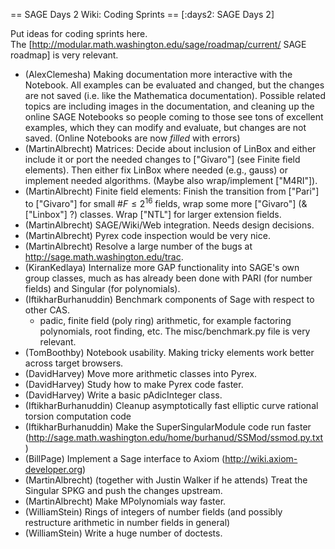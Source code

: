 == SAGE Days 2 Wiki: Coding Sprints ==
[:days2: SAGE Days 2]

Put ideas for coding sprints here.   
The [http://modular.math.washington.edu/sage/roadmap/current/  SAGE roadmap] is very relevant.

 * (AlexClemesha) Making documentation more interactive with the Notebook.  All examples can be evaluated
 and changed, but the changes are not saved (i.e. like the Mathematica documentation).  Possible related topics are
 including images in the documentation, and cleaning up the online SAGE Notebooks so people coming to those see tons of
 excellent examples, which they can modify and evaluate, but changes are not saved. (Online Notebooks are now *filled* with errors)
 * (MartinAlbrecht) Matrices: Decide about inclusion of LinBox and either include it or port the needed changes to ["Givaro"] (see Finite field elements). Then either fix LinBox where needed (e.g., gauss) or implement needed algorithms. (Maybe also wrap/implement ["M4RI"]).
 * (MartinAlbrecht) Finite field elements: Finish the transition from ["Pari"] to ["Givaro"] for small $\#F \le 2^{16}$ fields, wrap some more ["Givaro"] (& ["Linbox"] ?) classes. Wrap ["NTL"] for larger extension fields.
 * (MartinAlbrecht) SAGE/Wiki/Web integration. Needs design decisions.
 * (MartinAlbrecht) Pyrex code inspection would be very nice.
 * (MartinAlbrecht) Resolve a large number of the bugs at http://sage.math.washington.edu/trac.
 * (KiranKedlaya) Internalize more GAP functionality into SAGE's own group classes, much as has already been done with PARI (for number fields) and Singular (for polynomials).
 * (IftikharBurhanuddin) Benchmark components of Sage with respect to other CAS.
   - padic, finite field (poly ring) arithmetic, for example factoring polynomials, root finding, etc.  The misc/benchmark.py file is very relevant.
 * (TomBoothby) Notebook usability.  Making tricky elements work better across target browsers.
 * (DavidHarvey) Move more arithmetic classes into Pyrex.
 * (DavidHarvey) Study how to make Pyrex code faster.
 * (DavidHarvey) Write a basic pAdicInteger class.
 * (IftikharBurhanuddin) Cleanup asymptotically fast elliptic curve rational torsion computation code
 * (IftikharBurhanuddin) Make the SuperSingularModule code run faster (http://sage.math.washington.edu/home/burhanud/SSMod/ssmod.py.txt)
 * (BillPage) Implement a Sage interface to Axiom (http://wiki.axiom-developer.org)
 * (MartinAlbrecht) (together with Justin Walker if he attends) Treat the Singular SPKG and push the changes upstream.
 * (MartinAlbrecht) Make MPolynomials way faster.
 * (WilliamStein) Rings of integers of number fields (and possibly restructure arithmetic in number fields in general)
 * (WilliamStein) Write a huge number of doctests.
